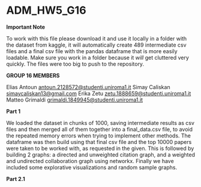 # ADM_HW5_G16

**Important Note**

To work with this file please download it and use it locally in a folder with the dataset from kaggle, it will automatically create 489 intermediate csv files and a final csv file with the pandas dataframe that is more easily loadable. Make sure you work in a folder because it *will* get cluttered very quickly. The files were too big to push to the repository.

**GROUP 16 MEMBERS**

Elias Antoun       antoun.2128572@studenti.uniroma1.it
Simay Caliskan     simaycaliskan13@gmail.com
Erika Zetu         zetu.1888659@studenti.uniroma1.it
Matteo Grimaldi    grimaldi.1849945@studenti.uniroma1.it

**Part 1**

We loaded the dataset in chunks of 1000, saving intermediate results as csv files and then merged all of them together into a final_data.csv file, to avoid the repeated memory errors when trying to implement other methods. The dataframe was then build using that final csv file and the top 10000 papers were taken to be worked with, as requested in the given. This is followed by building 2 graphs: a directed and unweighted citation graph, and a weighted and undirected collaboration graph using networkx. Finally we have included some explorative visualizations and random sample graphs.

**Part 2.1**



